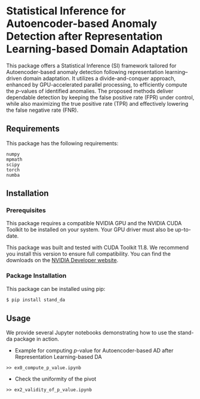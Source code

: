 # Statistical Inference for Autoencoder-based Anomaly Detection after Representation Learning-based Domain Adaptation

This package offers a Statistical Inference (SI) framework tailored for Autoencoder-based anomaly detection following representation learning–driven domain adaptation. It utilizes a divide-and-conquer approach, enhanced by GPU-accelerated parallel processing, to efficiently compute the $p$-values of identified anomalies. The proposed methods deliver dependable detection by keeping the false positive rate (FPR) under control, while also maximizing the true positive rate (TPR) and effectively lowering the false negative rate (FNR).

## Requirements
This package has the following requirements:

    numpy
    mpmath
    scipy
    torch
    numba

## Installation

### Prerequisites
This package requires a compatible NVIDIA GPU and the NVIDIA CUDA Toolkit to be installed on your system. Your GPU driver must also be up-to-date.

This package was built and tested with CUDA Toolkit 11.8. We recommend you install this version to ensure full compatibility. You can find the downloads on the [NVIDIA Developer website](https://developer.nvidia.com/cuda-toolkit-archive).

### Package Installation
This package can be installed using pip:
```bash
$ pip install stand_da
```

## Usage

We provide several Jupyter notebooks demonstrating how to use the stand-da package in action.

- Example for computing $p$-value for Autoencoder-based AD after Representation Learning-based DA
```
>> ex0_compute_p_value.ipynb
```
- Check the uniformity of the pivot
```
>> ex2_validity_of_p_value.ipynb
```